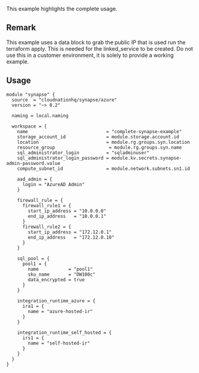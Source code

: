 This example highlights the complete usage.

## Remark

This example uses a data block to grab the public IP that is used run the terraform apply. This is needed for the linked_service to be created. Do not use this in a customer environment, it is solely to provide a working example.

## Usage

```hcl
module "synapse" {
  source  = "cloudnationhq/synapse/azure"
  version = "~> 0.2"

  naming = local.naming

  workspace = {
    name                             = "complete-synapse-example"
    storage_account_id               = module.storage.account.id
    location                         = module.rg.groups.syn.location
    resource_group                    = module.rg.groups.syn.name
    sql_administrator_login          = "sqladminuser"
    sql_administrator_login_password = module.kv.secrets.synapse-admin-password.value
    compute_subnet_id                = module.network.subnets.sn1.id

    aad_admin = {
      login = "AzureAD Admin"
    }

    firewall_rule = {
      firewall_rule1 = {
        start_ip_address = "10.0.0.0"
        end_ip_address   = "10.0.0.1"
      }
      firewall_rule2 = {
        start_ip_address = "172.12.0.1"
        end_ip_address   = "172.12.0.10"
      }
    }

    sql_pool = {
      pool1 = {
        name           = "pool1"
        sku_name       = "DW100c"
        data_encrypted = true
      }
    }

    integration_runtime_azure = {
      ira1 = {
        name = "azure-hosted-ir"
      }
    }

    integration_runtime_self_hosted = {
      irs1 = {
        name = "self-hosted-ir"
      }
    }
  }
}
```